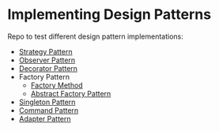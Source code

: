 # Implementing Design Patterns


Repo to test different design pattern implementations:

* [Strategy Pattern](https://github.com/xala3pa/implementingDesignPatterns/tree/master/java/strategyPattern)
* [Observer Pattern](https://github.com/xala3pa/implementingDesignPatterns/tree/master/java/observerPattern)
* [Decorator Pattern](https://github.com/xala3pa/implementingDesignPatterns/tree/master/java/decoratorPattern)
* Factory Pattern
  * [Factory Method](https://github.com/xala3pa/implementingDesignPatterns/tree/master/java/factoryMethodPattern)
  * [Abstract Factory Pattern](https://github.com/xala3pa/implementingDesignPatterns/tree/master/java/abstractFactoryPattern)
* [Singleton Pattern](https://github.com/xala3pa/implementingDesignPatterns/tree/master/java/singletonPattern)
* [Command Pattern](https://github.com/xala3pa/implementingDesignPatterns/tree/master/java/commandPattern)
* [Adapter Pattern](https://github.com/xala3pa/implementingDesignPatterns/tree/master/java/adapterPattern)

